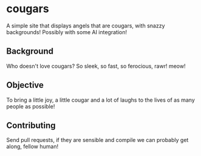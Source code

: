 # cougars
A simple site that displays angels that are cougars, with snazzy backgrounds! Possibly with some AI integration!

## Background

Who doesn't love cougars? So sleek, so fast, so ferocious, rawr! meow!

## Objective

To bring a little joy, a little cougar and a lot of laughs to
the lives of as many people as possible!

## Contributing

Send pull requests, if they are sensible and compile we can
probably get along, fellow human!
